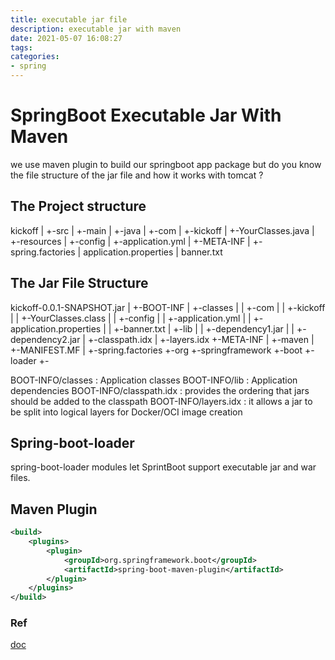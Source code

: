 ```yaml
---
title: executable jar file
description: executable jar with maven
date: 2021-05-07 16:08:27
tags:
categories:
- spring
---
```


# SpringBoot Executable Jar With Maven

we use maven plugin to build our springboot app package
but do you know the file structure of the jar file 
and how it works with tomcat ?

## The Project structure
kickoff
 |
 +-src
 |   +-main
 |       +-java
 |           +-com
 |               +-kickoff
 |                   +-YourClasses.java
 |       +-resources
 |           +-config
 |               +-application.yml
 |           +-META-INF
 |               +-spring.factories
 |           application.properties
 |           banner.txt
## The Jar File Structure
kickoff-0.0.1-SNAPSHOT.jar
 |
 +-BOOT-INF
 |   +-classes
 |   |  +-com
 |   |     +-kickoff
 |   |        +-YourClasses.class
 |   |  +-config
 |   |     +-application.yml
 |   |  +-application.properties
 |   |  +-banner.txt
 |   +-lib
 |   |   +-dependency1.jar
 |   |   +-dependency2.jar
 |   +-classpath.idx
 |   +-layers.idx
 +-META-INF
 |   +-maven
 |   +-MANIFEST.MF
 |   +-spring.factories
 +-org
     +-springframework
        +-boot
            +-loader
                +-<spring boot loader classes>

BOOT-INFO/classes       : Application classes
BOOT-INFO/lib           : Application dependencies
BOOT-INFO/classpath.idx : provides the ordering that jars should be added to the classpath
BOOT-INFO/layers.idx    : it allows a jar to be split into logical layers for Docker/OCI image creation

## Spring-boot-loader
spring-boot-loader modules let SprintBoot support executable jar and war files.

## Maven Plugin
```xml
<build>
    <plugins>
        <plugin>
            <groupId>org.springframework.boot</groupId>
            <artifactId>spring-boot-maven-plugin</artifactId>
        </plugin>
    </plugins>
</build>
```




### Ref
[doc](https://docs.spring.io/spring-boot/docs/2.5.0-RC1/reference/htmlsingle/#executable-jar)